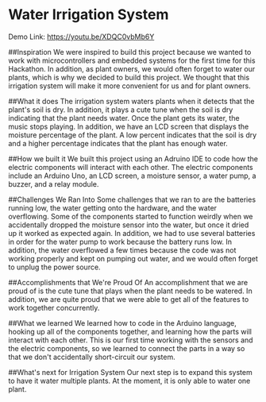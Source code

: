 # Water Irrigation System
Demo Link: https://youtu.be/XDQC0vbMb6Y

##Inspiration
We were inspired to build this project because we wanted to work with microcontrollers and embedded systems for the first time for this Hackathon. In addition, as plant owners, we would often forget to water our plants, which is why we decided to build this project. We thought that this irrigation system will make it more convenient for us and for plant owners.

##What it does
The irrigation system waters plants when it detects that the plant's soil is dry. In addition, it plays a cute tune when the soil is dry indicating that the plant needs water. Once the plant gets its water, the music stops playing. In addition, we have an LCD screen that displays the moisture percentage of the plant. A low percent indicates that the soil is dry and a higher percentage indicates that the plant has enough water.

##How we built it
We built this project using an Adruino IDE to code how the electric components will interact with each other. The electric components include an Arduino Uno, an LCD screen, a moisture sensor, a water pump, a buzzer, and a relay module.

##Challenges We Ran Into
Some challenges that we ran to are the batteries running low, the water getting onto the hardware, and the water overflowing. Some of the components started to function weirdly when we accidentally dropped the moisture sensor into the water, but once it dried up it worked as expected again. In addition, we had to use several batteries in order for the water pump to work because the battery runs low. In addition, the water overflowed a few times because the code was not working properly and kept on pumping out water, and we would often forget to unplug the power source.

##Accomplishments that We're Proud Of
An accomplishment that we are proud of is the cute tune that plays when the plant needs to be watered. In addition, we are quite proud that we were able to get all of the features to work together concurrently.

##What we learned
We learned how to code in the Arduino language, hooking up all of the components together, and learning how the parts will interact with each other.
This is our first time working with the sensors and the electric components, so we learned to connect the parts in a way so that we don't accidentally short-circuit our system.

##What's next for Irrigation System
Our next step is to expand this system to have it water multiple plants. At the moment, it is only able to water one plant.
